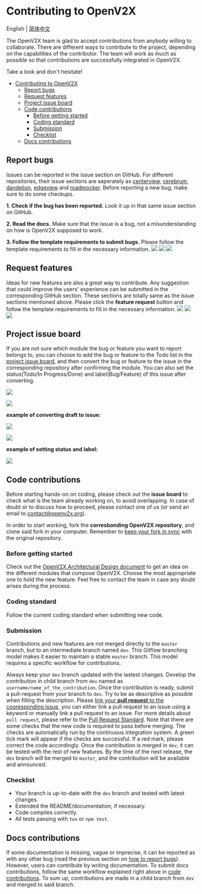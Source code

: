 # Contributing to OpenV2X

English | [简体中文](./v2x_contribution-zh_CN.md)

The OpenV2X team is glad to accept contributions from anybody willing to collaborate. There are
different ways to contribute to the project, depending on the capabilities of the contributor. The
team will work as much as possible so that contributions are successfully integrated in OpenV2X.

Take a look and don't hesitate!

- [Contributing to OpenV2X](#contributing-to-openv2x)
  - [Report bugs](#report-bugs)
  - [Request features](#request-features)
  - [Project issue board](#project-issue-board)
  - [Code contributions](#code-contributions)
    - [Before getting started](#before-getting-started)
    - [Coding standard](#coding-standard)
    - [Submission](#submission)
    - [Checklist](#checklist)
  - [Docs contributions](#docs-contributions)

## Report bugs

Issues can be reported in the issue section on GitHub. For different repositories, their issue
sections are seperately as [centerview](https://github.com/open-v2x/centerview/issues),
[cerebrum](https://github.com/open-v2x/cerebrum/issues),
[dandelion](https://github.com/open-v2x/dandelion/issues),
[edgeview](https://github.com/open-v2x/edgeview/issues) and
[roadmocker](https://github.com/open-v2x/roadmocker/issues). Before reporting a new bug, make sure
to do some checkups.

**1. Check if the bug has been reported.** Look it up in that same issue section on GitHub.

**2. Read the docs.** Make sure that the issue is a bug, not a misunderstanding on how is OpenV2X
supposed to work.

**3. Follow the template requirements to submit bugs.** Please follow the template requirements to
fill in the necessary information. ![](images/issues_button.png) ![](images/bug_report_button.png)
![](images/bug_report_template.png)

## Request features

Ideas for new features are also a great way to contribute. Any suggestion that could improve the
users' experience can be submitted in the corresponding GitHub section. These sections are totally
same as the issue sections mentioned above. Please click the **feature request** button and follow
the template requirements to fill in the necessary information. ![](images/issues_button.png)
![](images/feature_request_button.png) ![](images/feature_request_template.png)

## Project issue board

If you are not sure which module the bug or feature you want to report belongs to, you can choose to
add the bug or feature to the Todo list in the
[project issue board](https://github.com/orgs/open-v2x/projects/3), and then convert the bug or
feature to the issue in the corresponding repository after confirming the module. You can also set
the status(Todo/In Progress/Done) and label(Bug/Feature) of this issue after converting.

![](images/add_issue_on_issueboard.png)

![](images/draft_issue.png)

**example of converting draft to issue:**

![](images/convert_to_issue.png)

![](images/select_repo.png)

**example of setting status and label:**

![](images/setup_status_and_label.png)

## Code contributions

Before starting hands-on on coding, please check out the **issue board** to check what is the team
already working on, to avoid overlapping. In case of doubt or to discuss how to proceed, please
contact one of us (or send an email to contact@openv2x.org).

In order to start working, fork the **corresbonding OpenV2X repository**, and clone said fork in
your computer. Remember to
[keep your fork in sync](https://docs.github.com/en/enterprise/2.13/user/articles/syncing-a-fork)
with the original repository.

### Before getting started

Check out the [OpenV2X Architectural Design document](v2x-architectural-design.md) to get an idea on
the different modules that compose OpenV2X. Choose the most appropriate one to hold the new feature.
Feel free to contact the team in case any doubt arises during the process.

### Coding standard

Follow the current coding standard when submitting new code.

### Submission

Contributions and new features are not merged directly to the `master` branch, but to an
intermediate branch named `dev`. This Gitflow branching model makes it easier to maintain a stable
`master` branch. This model requires a specific workflow for contributions.

Always keep your `dev` branch updated with the lastest changes. Develop the contribution in child
branch from `dev` named as `username/name_of_the_contribution`. Once the contribution is ready,
submit a pull-request from your branch to `dev`. Try to be as descriptive as possible when filling
the description. Please
[link your **pull request** to the cooresponding
issue](https://docs.github.com/en/issues/tracking-your-work-with-issues/linking-a-pull-request-to-an-issue),
you can either link a pull request to an issue using a keyword or manually link a pull request to an
issue. For more details about `pull request`, please refer to the
[Pull Request Standard](./v2x_pull_request_standard-zh_CN.md). Note that there are some checks that
the new code is required to pass before merging. The checks are automatically run by the continuous
integration system. A green tick mark will appear if the checks are successful. If a red mark,
please correct the code accordingly. Once the contribution is merged in `dev`, it can be tested with
the rest of new features. By the time of the next release, the `dev` branch will be merged to
`master`, and the contribution will be available and announced.

### Checklist

- Your branch is up-to-date with the `dev` branch and tested with latest changes.
- Extended the README/documentation, if necessary.
- Code compiles correctly.
- All tests passing with `tox` or `npm test`.

## Docs contributions

If some documentation is missing, vague or imprecise, it can be reported as with any other bug (read
the previous section on [how to report bugs](#report-bugs)). However, users can contribute by
writing documentation. To submit docs contributions, follow the same workflow explained right above
in [code contributions](#code-contributions). To sum up, contributions are made in a child branch
from `dev` and merged to said branch.
